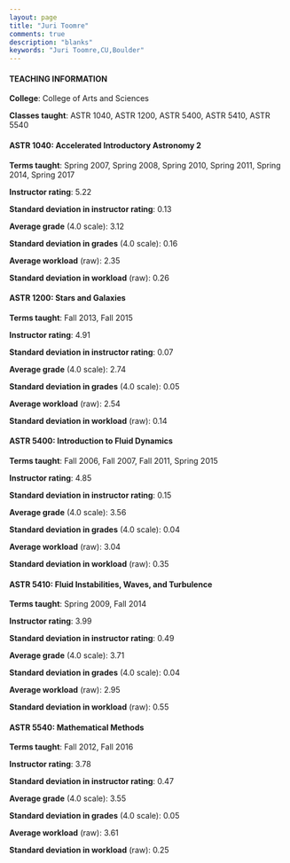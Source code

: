 ```yaml
---
layout: page
title: "Juri Toomre" 
comments: true
description: "blanks"
keywords: "Juri Toomre,CU,Boulder"
---
```

<head>
<script src="https://ajax.googleapis.com/ajax/libs/jquery/2.1.3/jquery.min.js"></script>
<script src="https://dl.dropboxusercontent.com/s/pc42nxpaw1ea4o9/highcharts.js?dl=0"></script>
<!-- <script src="../assets/js/highcharts.js"></script> -->
<style type="text/css">@font-face {
	font-family: "Bebas Neue";
	src: url(https://www.filehosting.org/file/details/544349/BebasNeue Regular.otf) format("opentype");
	}
	h1.Bebas { 
		font-family: "Bebas Neue", Verdana, Tahoma;
	}
</style>
</head>
	   
#### TEACHING INFORMATION

**College**: College of Arts and Sciences

**Classes taught**: ASTR 1040, ASTR 1200, ASTR 5400, ASTR 5410, ASTR 5540

#### ASTR 1040: Accelerated Introductory Astronomy 2

**Terms taught**: Spring 2007, Spring 2008, Spring 2010, Spring 2011, Spring 2014, Spring 2017

**Instructor rating**: 5.22

**Standard deviation in instructor rating**: 0.13

**Average grade** (4.0 scale): 3.12

**Standard deviation in grades** (4.0 scale): 0.16

**Average workload** (raw): 2.35

**Standard deviation in workload** (raw): 0.26

#### ASTR 1200: Stars and Galaxies

**Terms taught**: Fall 2013, Fall 2015

**Instructor rating**: 4.91

**Standard deviation in instructor rating**: 0.07

**Average grade** (4.0 scale): 2.74

**Standard deviation in grades** (4.0 scale): 0.05

**Average workload** (raw): 2.54

**Standard deviation in workload** (raw): 0.14

#### ASTR 5400: Introduction to Fluid Dynamics

**Terms taught**: Fall 2006, Fall 2007, Fall 2011, Spring 2015

**Instructor rating**: 4.85

**Standard deviation in instructor rating**: 0.15

**Average grade** (4.0 scale): 3.56

**Standard deviation in grades** (4.0 scale): 0.04

**Average workload** (raw): 3.04

**Standard deviation in workload** (raw): 0.35

#### ASTR 5410: Fluid Instabilities, Waves, and Turbulence

**Terms taught**: Spring 2009, Fall 2014

**Instructor rating**: 3.99

**Standard deviation in instructor rating**: 0.49

**Average grade** (4.0 scale): 3.71

**Standard deviation in grades** (4.0 scale): 0.04

**Average workload** (raw): 2.95

**Standard deviation in workload** (raw): 0.55

#### ASTR 5540: Mathematical Methods

**Terms taught**: Fall 2012, Fall 2016

**Instructor rating**: 3.78

**Standard deviation in instructor rating**: 0.47

**Average grade** (4.0 scale): 3.55

**Standard deviation in grades** (4.0 scale): 0.05

**Average workload** (raw): 3.61

**Standard deviation in workload** (raw): 0.25


